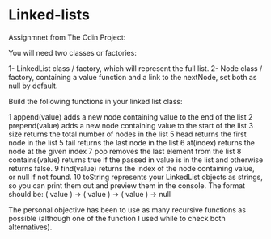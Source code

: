# Linked-lists
Assignmnet from The Odin Project:

You will need two classes or factories:

1- LinkedList class / factory, which will represent the full list.
2- Node class / factory, containing a value function and a link to the nextNode, set both as null by default.


Build the following functions in your linked list class:

1 append(value) adds a new node containing value to the end of the list
2 prepend(value) adds a new node containing value to the start of the list
3 size returns the total number of nodes in the list
5 head returns the first node in the list
5 tail returns the last node in the list
6 at(index) returns the node at the given index
7 pop removes the last element from the list
8 contains(value) returns true if the passed in value is in the list and otherwise returns false.
9 find(value) returns the index of the node containing value, or null if not found.
10 toString represents your LinkedList objects as strings, so you can print them out and preview them in the console. The format should be: ( value ) -> ( value ) -> ( value ) -> null

The personal objective has been to use as many recursive functions as possible (although one of the function I used while to check both alternatives).